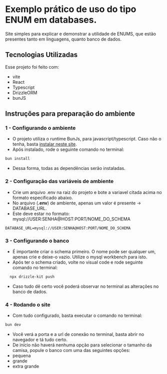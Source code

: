 # Exemplo prático de uso do tipo ENUM em databases.
Site simples para explicar e demonstrar a utilidade de ENUMS, que estão presentes tanto em linguagens, quanto banco de dados.

## Tecnologias Utilizadas
Esse projeto foi feito com:
- vite
- React
- Typescript
- DrizzleORM
- bunJS

## Instruções para preparação do ambiente
### 1 - Configurando o ambiente
- O projeto utiliza o runtime BunJs, para javascript/typescript.
Caso não o tenha, basta [instalar neste site](https://bun.sh/).
- Após instalado, rode o seguinte comando no terminal:
```bash
bun install
```
-  Dessa forma, todas as dependências serão instaladas.

### 2 -  Configuração das variáveis de ambiente
- Crie um arquivo .env na raiz do projeto e bote a variavel citada acima no formato especificado abaixo.
- No arquivo (**.env**) de ambiente, apenas um valor é presente -> DATABASE_URL.
- Este deve estar no formato: mysql://USER:SENHA@HOST:PORT/NOME_DO_SCHEMA
```.env
DATABASE_URL=mysql://USER:SENHA@HOST:PORT/NOME_DO_SCHEMA
```


### 3 - Configurando o banco
- É importante criar o schema primeiro. O nome pode ser qualquer um, apenas crie e deixe-o vazio. Utilize o mysql workbench para isto.
- Após ter o schema criado, volte no visual code e rode seguinte comando no terminal:
```bash
  npx drizzle-kit push
```
- Caso tudo dê certo você poderá observar no terminal as alterações no banco de dados.

### 4 - Rodando o site
- Com tudo configurado, basta executar o comando no terminal:
```bash
bun dev
```
- Você verá a porta e a url de conexão no terminal, basta abrir no navegador e tá tudo certo.
- De início não haverá nenhuma opção para selecionar o tamanho da camisa, popule o banco com uma das seguintes opções:
- pequena
- grande
- extra grande